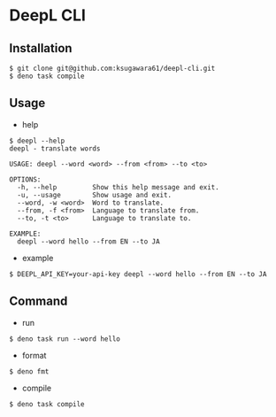# DeepL CLI

## Installation

```
$ git clone git@github.com:ksugawara61/deepl-cli.git
$ deno task compile
```

## Usage

- help

```
$ deepl --help
deepl - translate words

USAGE: deepl --word <word> --from <from> --to <to>

OPTIONS:
  -h, --help         Show this help message and exit.
  -u, --usage        Show usage and exit.
  --word, -w <word>  Word to translate.
  --from, -f <from>  Language to translate from.
  --to, -t <to>      Language to translate to.

EXAMPLE:
  deepl --word hello --from EN --to JA
```

- example

```
$ DEEPL_API_KEY=your-api-key deepl --word hello --from EN --to JA
```

## Command

- run

```
$ deno task run --word hello
```

- format

```
$ deno fmt
```

- compile

```
$ deno task compile
```
